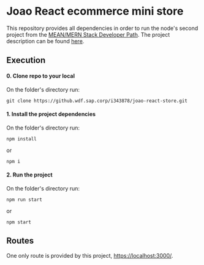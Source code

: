 # Joao React ecommerce mini store

This repository provides all dependencies in order to run the node's second project from the [MEAN/MERN Stack Developer Path](https://confluence.itc.sap.com/pages/viewpage.action?pageId=112088733). The project description can be found [here](https://confluence.itc.sap.com/display/SAPCX/Module+2+%3A%3A+React).

## Execution

#### 0. Clone repo to your local

On the folder's directory run:

```
git clone https://github.wdf.sap.corp/i343878/joao-react-store.git
```

#### 1. Install the project dependencies

On the folder's directory run:

```
npm install
```

or

```
npm i
```

#### 2. Run the project

On the folder's directory run:

```
npm run start
```

or

```
npm start
```

## Routes

One only route is provided by this project, [https://localhost:3000/](https://localhost:3000/).
